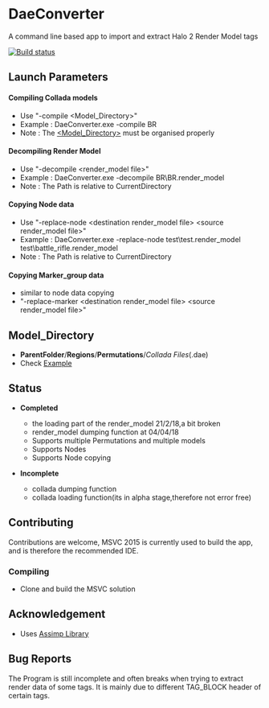 # DaeConverter
A command line based app to import and extract Halo 2 Render Model tags

[![Build status](https://ci.appveyor.com/api/projects/status/bul7rrcbjeuk5qna/branch/master?svg=true)](https://ci.appveyor.com/project/Himanshu-01/daeconverter/branch/master)

## Launch Parameters ##

#### Compiling Collada models ####
  * Use "-compile <Model_Directory>"
  * Example :  DaeConverter.exe -compile BR
  * Note : The [<Model_Directory>](#model_directory) must be organised properly
  
#### Decompiling Render Model ####
  * Use "-decompile <render_model file>"
  * Example :  DaeConverter.exe -decompile BR\BR.render_model
  * Note : The Path is relative to CurrentDirectory
  
  #### Copying Node data ####
  * Use "-replace-node \<destination render_model file\> \<source render_model file\>"
  * Example : DaeConverter.exe -replace-node test\test.render_model test\battle_rifle.render_model
  * Note : The Path is relative to CurrentDirectory	
  
  #### Copying Marker_group data ####
  * similar to node data copying  
  * "-replace-marker \<destination render_model file\> \<source render_model file\>"
  
## Model_Directory
* __ParentFolder__/__Regions__/__Permutations__/_Collada Files_(.dae)
* Check [Example](https://github.com/Himanshu-01/DaeConverter/tree/master/Example)         
  
  
  
## Status ##
* __Completed__ 
  * the loading part of the render_model 21/2/18,a bit broken
  * render_model dumping function at 04/04/18
  * Supports multiple Permutations and multiple models
  * Supports Nodes
  * Supports Node copying

* __Incomplete__
	* collada dumping function
	* collada loading function(its in alpha stage,therefore not error free)  
  
## Contributing ##
Contributions are welcome, MSVC 2015 is currently used to build the app, and is therefore the recommended IDE.

### Compiling ###
* Clone and build the MSVC solution

## Acknowledgement ##
* Uses [Assimp Library](http://www.assimp.org/)

## Bug Reports ##
The Program is still incomplete and often breaks when trying to extract render data of some tags.
It is mainly due to different TAG_BLOCK header of certain tags.
